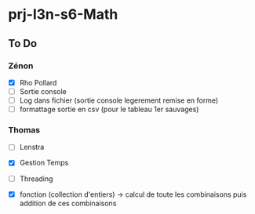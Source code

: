 # prj-l3n-s6-Math

## To Do
### Zénon
- [x] Rho Pollard
- [ ] Sortie console
- [ ] Log dans fichier (sortie console legerement remise en forme)
- [ ] formattage sortie en csv (pour le tableau 1er sauvages)
### Thomas
- [ ] Lenstra
- [x] Gestion Temps
- [ ] Threading
- [x] fonction (collection d'entiers) -> calcul de toute les combinaisons puis addition de ces combinaisons

